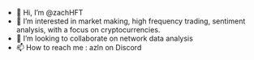 - 👋 Hi, I’m @zachHFT
- 👀 I’m interested in market making, high frequency trading, sentiment analysis, with a focus on cryptocurrencies.
- 💞️ I’m looking to collaborate on network data analysis
- 📫 How to reach me : azln on Discord

<!---
zachHFT/zachHFT is a ✨ special ✨ repository because its `README.md` (this file) appears on your GitHub profile.
You can click the Preview link to take a look at your changes.
--->
